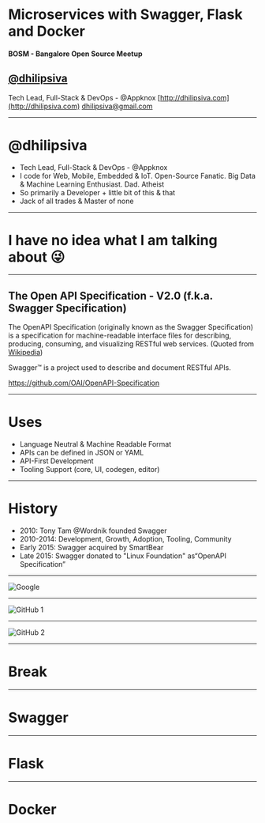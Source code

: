 <!--
$theme: gaia
template: invert
-->

# Microservices with Swagger, Flask and Docker

#### BOSM - Bangalore Open Source Meetup

## [@dhilipsiva](https://github.com/dhilipsiva)

Tech Lead, Full-Stack & DevOps - @Appknox
[http://dhilipsiva.com](http://dhilipsiva.com)
[dhilipsiva@gmail.com](mailto:dhilipsiva@gmail.com)

---

# @dhilipsiva
- Tech Lead, Full-Stack & DevOps - @Appknox
- I code for Web, Mobile, Embedded & IoT. Open-Source Fanatic. Big Data & Machine Learning Enthusiast. Dad. Atheist
- So primarily a Developer + little bit of this & that
- Jack of all trades & Master of none

---

# I have no idea what I am talking about :stuck_out_tongue_winking_eye:

---

## The Open API Specification - V2.0  (f.k.a. Swagger Specification)

The OpenAPI Specification (originally known as the Swagger Specification) is a specification for machine-readable interface files for describing, producing, consuming, and visualizing RESTful web services. (Quoted from [Wikipedia](https://en.wikipedia.org/wiki/OpenAPI_Specification))

Swagger™ is a project used to describe and document RESTful APIs.

https://github.com/OAI/OpenAPI-Specification

---

# Uses

* Language Neutral & Machine Readable Format
* APIs can be defined in JSON or YAML
* API-First Development
* Tooling Support (core, UI, codegen, editor)

---

# History

* 2010: Tony Tam @Wordnik founded Swagger
* 2010-2014: Development, Growth, Adoption, Tooling, Community
* Early 2015: Swagger acquired by SmartBear
* Late 2015: Swagger donated to "Linux Foundation" as“OpenAPI Specification” 

---

![Google]("https://raw.githubusercontent.com/dhilipsiva/talks/master/2016-11-12-content/01-google-search.png" "Google Search")

---

![GitHub 1]("https://raw.githubusercontent.com/dhilipsiva/talks/master/2016-11-12-content/02-github-1.png" "GitHub 1")

---

![GitHub 2]("https://raw.githubusercontent.com/dhilipsiva/talks/master/2016-11-12-content/02-github-2.png" "GitHub 2")

---


# Break

---

# Swagger

--- 

# Flask

---

# Docker